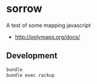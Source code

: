 sorrow
======

A test of some mapping javascript

* http://polymaps.org/docs/

## Development

```bash
bundle
bundle exec rackup
```
